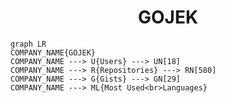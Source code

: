 <h1 align="center">GOJEK</h1>

```mermaid
graph LR
COMPANY_NAME{GOJEK}
COMPANY_NAME ---> U{Users} ---> UN[18]
COMPANY_NAME ---> R{Repositories} ---> RN[580]
COMPANY_NAME ---> G{Gists} ---> GN[29]
COMPANY_NAME ---> ML{Most Used<br>Languages}
```
